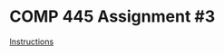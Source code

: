 # COMP 445 Assignment #3
[Instructions](https://github.com/nickiatro/comp445-assignment-3/blob/master/Comp445-W20_LA3.pdf)
